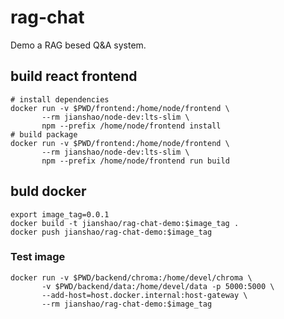 # rag-chat

Demo a RAG besed Q&A system.

## build react frontend
~~~shell
# install dependencies
docker run -v $PWD/frontend:/home/node/frontend \
       --rm jianshao/node-dev:lts-slim \
       npm --prefix /home/node/frontend install
# build package
docker run -v $PWD/frontend:/home/node/frontend \
       --rm jianshao/node-dev:lts-slim \
       npm --prefix /home/node/frontend run build
~~~

## buld docker
~~~shell
export image_tag=0.0.1
docker build -t jianshao/rag-chat-demo:$image_tag .
docker push jianshao/rag-chat-demo:$image_tag
~~~

### Test image
~~~ shell
docker run -v $PWD/backend/chroma:/home/devel/chroma \
       -v $PWD/backend/data:/home/devel/data -p 5000:5000 \
       --add-host=host.docker.internal:host-gateway \
       --rm jianshao/rag-chat-demo:$image_tag
~~~